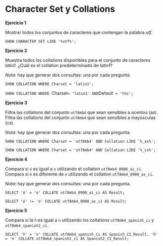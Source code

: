 # Character Set y Collations

__Ejercicio 1__

Mostrar todos los conjuntos de caracteres que contengan la palabra _utf_.

`SHOW CHARACTER SET LIKE '%utf%';`

__Ejercicio 2__

Muestra todos los collations disponibles para el conjunto de caracteres _latin1_. ¿Cuál es el collation predeterminado de _latin1_?

_Nota_: hay que generar dos consultas: una por cada pregunta.

`SHOW COLLATION WHERE Charset = 'latin1';`

`SHOW COLLATION WHERE `Charset` = 'latin1' AND `Default` = 'Yes';`

__Ejercicio 3__

Filtra las collations del conjunto `utf8mb4` que sean sensibles a acentos (as). Filtra las collations del conjunto `utf8mb4` que sean sensibles a mayúsculas (cs).

_Nota_: hay que generar dos consultas: una por cada pregunta.

`SHOW COLLATION WHERE Charset = 'utf8mb4' AND Collation LIKE '%_as%';`

`SHOW COLLATION WHERE Charset = 'utf8mb4' AND Collation LIKE '%_cs%';`

__Ejercicio 4__

Compara si `ó` es igual a `o` utilizando el collation `utf8mb4_0900_ai_ci`. Compara si `ó` es diferente de `o` utilizando el collation `utf8mb4_0900_as_ci`.

_Nota_: hay que generar dos consultas: una por cada pregunta.

`SELECT 'ó' = 'o' COLLATE utf8mb4_0900_ai_ci AS Result;`

`SELECT 'ó' != 'o' COLLATE utf8mb4_0900_as_ci AS Result;`

__Ejercicio 5__

Compara si la `ñ` es igual a `n` utilizando los collations `utf8mb4_spanish_ci` y `utf8mb4_spanish2_ci`.

`SELECT 'ñ' = 'n' COLLATE utf8mb4_spanish_ci AS Spanish_CI_Result,
       'ñ' = 'n' COLLATE utf8mb4_spanish2_ci AS Spanish2_CI_Result;`